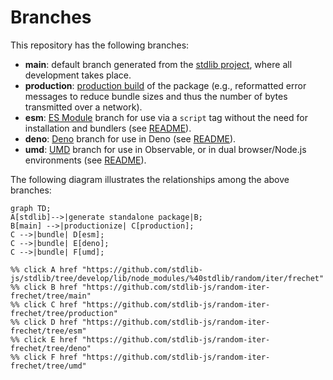 <!--

@license Apache-2.0

Copyright (c) 2022 The Stdlib Authors.

Licensed under the Apache License, Version 2.0 (the "License");
you may not use this file except in compliance with the License.
You may obtain a copy of the License at

    http://www.apache.org/licenses/LICENSE-2.0

Unless required by applicable law or agreed to in writing, software
distributed under the License is distributed on an "AS IS" BASIS,
WITHOUT WARRANTIES OR CONDITIONS OF ANY KIND, either express or implied.
See the License for the specific language governing permissions and
limitations under the License.

-->

# Branches

This repository has the following branches:

-   **main**: default branch generated from the [stdlib project][stdlib-url], where all development takes place.
-   **production**: [production build][production-url] of the package (e.g., reformatted error messages to reduce bundle sizes and thus the number of bytes transmitted over a network).
-   **esm**: [ES Module][esm-url] branch for use via a `script` tag without the need for installation and bundlers (see [README][esm-readme]).
-   **deno**: [Deno][deno-url] branch for use in Deno (see [README][deno-readme]).
-   **umd**: [UMD][umd-url] branch for use in Observable, or in dual browser/Node.js environments (see [README][umd-readme]).

The following diagram illustrates the relationships among the above branches:

```mermaid
graph TD;
A[stdlib]-->|generate standalone package|B;
B[main] -->|productionize| C[production];
C -->|bundle| D[esm];
C -->|bundle| E[deno];
C -->|bundle| F[umd];

%% click A href "https://github.com/stdlib-js/stdlib/tree/develop/lib/node_modules/%40stdlib/random/iter/frechet"
%% click B href "https://github.com/stdlib-js/random-iter-frechet/tree/main"
%% click C href "https://github.com/stdlib-js/random-iter-frechet/tree/production"
%% click D href "https://github.com/stdlib-js/random-iter-frechet/tree/esm"
%% click E href "https://github.com/stdlib-js/random-iter-frechet/tree/deno"
%% click F href "https://github.com/stdlib-js/random-iter-frechet/tree/umd"
```

[stdlib-url]: https://github.com/stdlib-js/stdlib/tree/develop/lib/node_modules/%40stdlib/random/iter/frechet
[production-url]: https://github.com/stdlib-js/random-iter-frechet/tree/production
[deno-url]: https://github.com/stdlib-js/random-iter-frechet/tree/deno
[deno-readme]: https://github.com/stdlib-js/random-iter-frechet/blob/deno/README.md
[umd-url]: https://github.com/stdlib-js/random-iter-frechet/tree/umd
[umd-readme]: https://github.com/stdlib-js/random-iter-frechet/blob/umd/README.md
[esm-url]: https://github.com/stdlib-js/random-iter-frechet/tree/esm
[esm-readme]: https://github.com/stdlib-js/random-iter-frechet/blob/esm/README.md